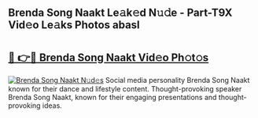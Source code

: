 ## Brenda Song Naakt Le𝚊k𝚎d N𝚞𝚍e - Part-T9X Vid𝚎o Le𝚊ks Photos abasl

# <h2><a href="http://fbaiwi9.evod.top/?m=Brenda+Song+Naakt">🔗 👉🔴 Brenda Song Naakt Vid𝚎o Ph𝚘t𝚘s</a></h2>

[![Brenda Song Naakt N𝚞d𝚎s](https://i.imgur.com/8V9OHl7.gif)](http://fbaiwi9.evod.top/?m=Brenda+Song+Naakt)
Social media personality Brenda Song Naakt known for their dance and lifestyle content. Thought-provoking speaker Brenda Song Naakt, known for their engaging presentations and thought-provoking ideas. 
